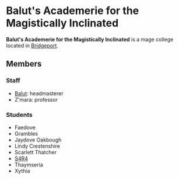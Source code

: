 # Balut's Academerie for the Magistically Inclinated

**Balut's Academerie for the Magistically Inclinated** is a mage college located in [Bridgeport](../../societies/esterfell-accord/bridgeport/).

## Members

### Staff

- [Balut](members/balut.md): headmasterer
- Z'mara: professor

### Students

- Faedove
- Grambles
- Jaydove Oakbough
- Lindy Crestenshire
- Scarlett Thatcher
- [S4R4](../arcartisans/members/s4r4.md)
- Thaymseria
- Xythia
